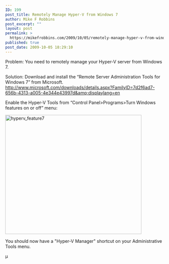 ```yaml
---
ID: 199
post_title: Remotely Manage Hyper-V from Windows 7
author: Mike F Robbins
post_excerpt: ""
layout: post
permalink: >
  https://mikefrobbins.com/2009/10/05/remotely-manage-hyper-v-from-windows-7/
published: true
post_date: 2009-10-05 18:29:10
---
```

Problem:
You need to remotely manage your Hyper-V server from Windows 7.

Solution:
Download and install the “Remote Server Administration Tools for Windows 7” from Microsoft. <a href="http://www.microsoft.com/downloads/details.aspx?FamilyID=7d2f6ad7-656b-4313-a005-4e344e43997d&amp;displaylang=en" target="_blank" rel="noopener">http://www.microsoft.com/downloads/details.aspx?FamilyID=7d2f6ad7-656b-4313-a005-4e344e43997d&amp;displaylang=en</a>

Enable the Hyper-V Tools from “Control Panel&gt;Programs&gt;Turn Windows features on or off” menu:

<img class="alignnone size-full wp-image-200" title="hyperv_feature7" src="http://mikefrobbins.com/wp-content/uploads/2009/10/hyperv_feature7.jpg" alt="hyperv_feature7" width="433" height="379" />

You should now have a "Hyper-V Manager" shortcut on your Administrative Tools menu.

µ